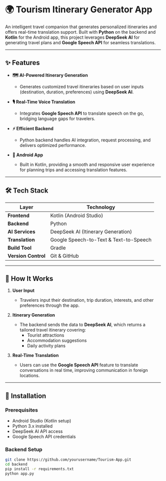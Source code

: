 # 🌍 Tourism Itinerary Generator App

An intelligent travel companion that generates personalized itineraries and offers real-time translation support. Built with **Python** on the backend and **Kotlin** for the Android app, this project leverages **DeepSeek AI** for generating travel plans and **Google Speech API** for seamless translations.

---

## ✨ Features

- **🗺️ AI-Powered Itinerary Generation**
  - Generates customized travel itineraries based on user inputs (destination, duration, preferences) using **DeepSeek AI**.
  
- **🎙️ Real-Time Voice Translation**
  - Integrates **Google Speech API** to translate speech on the go, bridging language gaps for travelers.

- **⚡ Efficient Backend**
  - Python backend handles AI integration, request processing, and delivers optimized performance.

- **📱 Android App**
  - Built in Kotlin, providing a smooth and responsive user experience for planning trips and accessing translation features.

---

## 🛠️ Tech Stack

| Layer           | Technology                     |
|-----------------|-------------------------------|
| **Frontend**    | Kotlin (Android Studio)        |
| **Backend**     | Python                         |
| **AI Services** | DeepSeek AI (Itinerary Generation) |
| **Translation** | Google Speech-to-Text & Text-to-Speech |
| **Build Tool**  | Gradle                         |
| **Version Control** | Git & GitHub               |

---

## 🚀 How It Works

1. **User Input**
   - Travelers input their destination, trip duration, interests, and other preferences through the app.

2. **Itinerary Generation**
   - The backend sends the data to **DeepSeek AI**, which returns a tailored travel itinerary covering:
     - Tourist attractions
     - Accommodation suggestions
     - Daily activity plans

3. **Real-Time Translation**
   - Users can use the **Google Speech API** feature to translate conversations in real time, improving communication in foreign locations.

---

## 🔧 Installation

### Prerequisites
- Android Studio (Kotlin setup)
- Python 3.x installed
- DeepSeek AI API access
- Google Speech API credentials

### Backend Setup
```bash
git clone https://github.com/yourusername/Tourism-App.git
cd backend
pip install -r requirements.txt
python app.py
